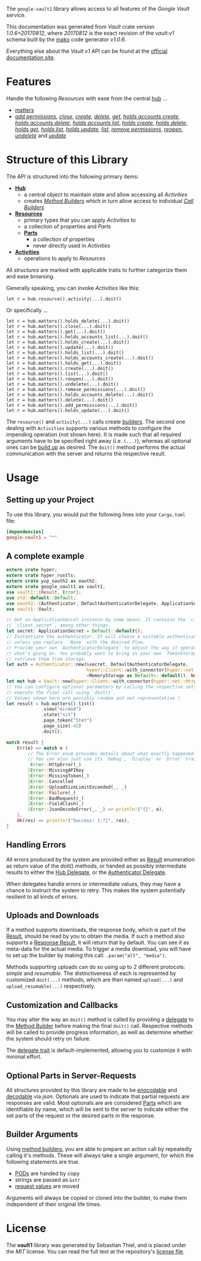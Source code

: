 <!---
DO NOT EDIT !
This file was generated automatically from 'src/mako/api/README.md.mako'
DO NOT EDIT !
-->
The `google-vault1` library allows access to all features of the *Google Vault* service.

This documentation was generated from *Vault* crate version *1.0.6+20170812*, where *20170812* is the exact revision of the *vault:v1* schema built by the [mako](http://www.makotemplates.org/) code generator *v1.0.6*.

Everything else about the *Vault* *v1* API can be found at the
[official documentation site](https://developers.google.com/vault).
# Features

Handle the following *Resources* with ease from the central [hub](https://docs.rs/google-vault1/1.0.6+20170812/google_vault1/struct.Vault.html) ... 

* [matters](https://docs.rs/google-vault1/1.0.6+20170812/google_vault1/struct.Matter.html)
 * [*add permissions*](https://docs.rs/google-vault1/1.0.6+20170812/google_vault1/struct.MatterAddPermissionCall.html), [*close*](https://docs.rs/google-vault1/1.0.6+20170812/google_vault1/struct.MatterCloseCall.html), [*create*](https://docs.rs/google-vault1/1.0.6+20170812/google_vault1/struct.MatterCreateCall.html), [*delete*](https://docs.rs/google-vault1/1.0.6+20170812/google_vault1/struct.MatterDeleteCall.html), [*get*](https://docs.rs/google-vault1/1.0.6+20170812/google_vault1/struct.MatterGetCall.html), [*holds accounts create*](https://docs.rs/google-vault1/1.0.6+20170812/google_vault1/struct.MatterHoldAccountCreateCall.html), [*holds accounts delete*](https://docs.rs/google-vault1/1.0.6+20170812/google_vault1/struct.MatterHoldAccountDeleteCall.html), [*holds accounts list*](https://docs.rs/google-vault1/1.0.6+20170812/google_vault1/struct.MatterHoldAccountListCall.html), [*holds create*](https://docs.rs/google-vault1/1.0.6+20170812/google_vault1/struct.MatterHoldCreateCall.html), [*holds delete*](https://docs.rs/google-vault1/1.0.6+20170812/google_vault1/struct.MatterHoldDeleteCall.html), [*holds get*](https://docs.rs/google-vault1/1.0.6+20170812/google_vault1/struct.MatterHoldGetCall.html), [*holds list*](https://docs.rs/google-vault1/1.0.6+20170812/google_vault1/struct.MatterHoldListCall.html), [*holds update*](https://docs.rs/google-vault1/1.0.6+20170812/google_vault1/struct.MatterHoldUpdateCall.html), [*list*](https://docs.rs/google-vault1/1.0.6+20170812/google_vault1/struct.MatterListCall.html), [*remove permissions*](https://docs.rs/google-vault1/1.0.6+20170812/google_vault1/struct.MatterRemovePermissionCall.html), [*reopen*](https://docs.rs/google-vault1/1.0.6+20170812/google_vault1/struct.MatterReopenCall.html), [*undelete*](https://docs.rs/google-vault1/1.0.6+20170812/google_vault1/struct.MatterUndeleteCall.html) and [*update*](https://docs.rs/google-vault1/1.0.6+20170812/google_vault1/struct.MatterUpdateCall.html)




# Structure of this Library

The API is structured into the following primary items:

* **[Hub](https://docs.rs/google-vault1/1.0.6+20170812/google_vault1/struct.Vault.html)**
    * a central object to maintain state and allow accessing all *Activities*
    * creates [*Method Builders*](https://docs.rs/google-vault1/1.0.6+20170812/google_vault1/trait.MethodsBuilder.html) which in turn
      allow access to individual [*Call Builders*](https://docs.rs/google-vault1/1.0.6+20170812/google_vault1/trait.CallBuilder.html)
* **[Resources](https://docs.rs/google-vault1/1.0.6+20170812/google_vault1/trait.Resource.html)**
    * primary types that you can apply *Activities* to
    * a collection of properties and *Parts*
    * **[Parts](https://docs.rs/google-vault1/1.0.6+20170812/google_vault1/trait.Part.html)**
        * a collection of properties
        * never directly used in *Activities*
* **[Activities](https://docs.rs/google-vault1/1.0.6+20170812/google_vault1/trait.CallBuilder.html)**
    * operations to apply to *Resources*

All *structures* are marked with applicable traits to further categorize them and ease browsing.

Generally speaking, you can invoke *Activities* like this:

```Rust,ignore
let r = hub.resource().activity(...).doit()
```

Or specifically ...

```ignore
let r = hub.matters().holds_delete(...).doit()
let r = hub.matters().close(...).doit()
let r = hub.matters().get(...).doit()
let r = hub.matters().holds_accounts_list(...).doit()
let r = hub.matters().holds_create(...).doit()
let r = hub.matters().update(...).doit()
let r = hub.matters().holds_list(...).doit()
let r = hub.matters().holds_accounts_create(...).doit()
let r = hub.matters().holds_get(...).doit()
let r = hub.matters().create(...).doit()
let r = hub.matters().list(...).doit()
let r = hub.matters().reopen(...).doit()
let r = hub.matters().undelete(...).doit()
let r = hub.matters().remove_permissions(...).doit()
let r = hub.matters().holds_accounts_delete(...).doit()
let r = hub.matters().delete(...).doit()
let r = hub.matters().add_permissions(...).doit()
let r = hub.matters().holds_update(...).doit()
```

The `resource()` and `activity(...)` calls create [builders][builder-pattern]. The second one dealing with `Activities` 
supports various methods to configure the impending operation (not shown here). It is made such that all required arguments have to be 
specified right away (i.e. `(...)`), whereas all optional ones can be [build up][builder-pattern] as desired.
The `doit()` method performs the actual communication with the server and returns the respective result.

# Usage

## Setting up your Project

To use this library, you would put the following lines into your `Cargo.toml` file:

```toml
[dependencies]
google-vault1 = "*"
```

## A complete example

```Rust
extern crate hyper;
extern crate hyper_rustls;
extern crate yup_oauth2 as oauth2;
extern crate google_vault1 as vault1;
use vault1::{Result, Error};
use std::default::Default;
use oauth2::{Authenticator, DefaultAuthenticatorDelegate, ApplicationSecret, MemoryStorage};
use vault1::Vault;

// Get an ApplicationSecret instance by some means. It contains the `client_id` and 
// `client_secret`, among other things.
let secret: ApplicationSecret = Default::default();
// Instantiate the authenticator. It will choose a suitable authentication flow for you, 
// unless you replace  `None` with the desired Flow.
// Provide your own `AuthenticatorDelegate` to adjust the way it operates and get feedback about 
// what's going on. You probably want to bring in your own `TokenStorage` to persist tokens and
// retrieve them from storage.
let auth = Authenticator::new(&secret, DefaultAuthenticatorDelegate,
                              hyper::Client::with_connector(hyper::net::HttpsConnector::new(hyper_rustls::TlsClient::new())),
                              <MemoryStorage as Default>::default(), None);
let mut hub = Vault::new(hyper::Client::with_connector(hyper::net::HttpsConnector::new(hyper_rustls::TlsClient::new())), auth);
// You can configure optional parameters by calling the respective setters at will, and
// execute the final call using `doit()`.
// Values shown here are possibly random and not representative !
let result = hub.matters().list()
             .view("eirmod")
             .state("sit")
             .page_token("Stet")
             .page_size(-42)
             .doit();

match result {
    Err(e) => match e {
        // The Error enum provides details about what exactly happened.
        // You can also just use its `Debug`, `Display` or `Error` traits
         Error::HttpError(_)
        |Error::MissingAPIKey
        |Error::MissingToken(_)
        |Error::Cancelled
        |Error::UploadSizeLimitExceeded(_, _)
        |Error::Failure(_)
        |Error::BadRequest(_)
        |Error::FieldClash(_)
        |Error::JsonDecodeError(_, _) => println!("{}", e),
    },
    Ok(res) => println!("Success: {:?}", res),
}

```
## Handling Errors

All errors produced by the system are provided either as [Result](https://docs.rs/google-vault1/1.0.6+20170812/google_vault1/enum.Result.html) enumeration as return value of 
the doit() methods, or handed as possibly intermediate results to either the 
[Hub Delegate](https://docs.rs/google-vault1/1.0.6+20170812/google_vault1/trait.Delegate.html), or the [Authenticator Delegate](https://docs.rs/yup-oauth2/*/yup_oauth2/trait.AuthenticatorDelegate.html).

When delegates handle errors or intermediate values, they may have a chance to instruct the system to retry. This 
makes the system potentially resilient to all kinds of errors.

## Uploads and Downloads
If a method supports downloads, the response body, which is part of the [Result](https://docs.rs/google-vault1/1.0.6+20170812/google_vault1/enum.Result.html), should be
read by you to obtain the media.
If such a method also supports a [Response Result](https://docs.rs/google-vault1/1.0.6+20170812/google_vault1/trait.ResponseResult.html), it will return that by default.
You can see it as meta-data for the actual media. To trigger a media download, you will have to set up the builder by making
this call: `.param("alt", "media")`.

Methods supporting uploads can do so using up to 2 different protocols: 
*simple* and *resumable*. The distinctiveness of each is represented by customized 
`doit(...)` methods, which are then named `upload(...)` and `upload_resumable(...)` respectively.

## Customization and Callbacks

You may alter the way an `doit()` method is called by providing a [delegate](https://docs.rs/google-vault1/1.0.6+20170812/google_vault1/trait.Delegate.html) to the 
[Method Builder](https://docs.rs/google-vault1/1.0.6+20170812/google_vault1/trait.CallBuilder.html) before making the final `doit()` call. 
Respective methods will be called to provide progress information, as well as determine whether the system should 
retry on failure.

The [delegate trait](https://docs.rs/google-vault1/1.0.6+20170812/google_vault1/trait.Delegate.html) is default-implemented, allowing you to customize it with minimal effort.

## Optional Parts in Server-Requests

All structures provided by this library are made to be [enocodable](https://docs.rs/google-vault1/1.0.6+20170812/google_vault1/trait.RequestValue.html) and 
[decodable](https://docs.rs/google-vault1/1.0.6+20170812/google_vault1/trait.ResponseResult.html) via *json*. Optionals are used to indicate that partial requests are responses 
are valid.
Most optionals are are considered [Parts](https://docs.rs/google-vault1/1.0.6+20170812/google_vault1/trait.Part.html) which are identifiable by name, which will be sent to 
the server to indicate either the set parts of the request or the desired parts in the response.

## Builder Arguments

Using [method builders](https://docs.rs/google-vault1/1.0.6+20170812/google_vault1/trait.CallBuilder.html), you are able to prepare an action call by repeatedly calling it's methods.
These will always take a single argument, for which the following statements are true.

* [PODs][wiki-pod] are handed by copy
* strings are passed as `&str`
* [request values](https://docs.rs/google-vault1/1.0.6+20170812/google_vault1/trait.RequestValue.html) are moved

Arguments will always be copied or cloned into the builder, to make them independent of their original life times.

[wiki-pod]: http://en.wikipedia.org/wiki/Plain_old_data_structure
[builder-pattern]: http://en.wikipedia.org/wiki/Builder_pattern
[google-go-api]: https://github.com/google/google-api-go-client

# License
The **vault1** library was generated by Sebastian Thiel, and is placed 
under the *MIT* license.
You can read the full text at the repository's [license file][repo-license].

[repo-license]: https://github.com/Byron/google-apis-rsblob/master/LICENSE.md
